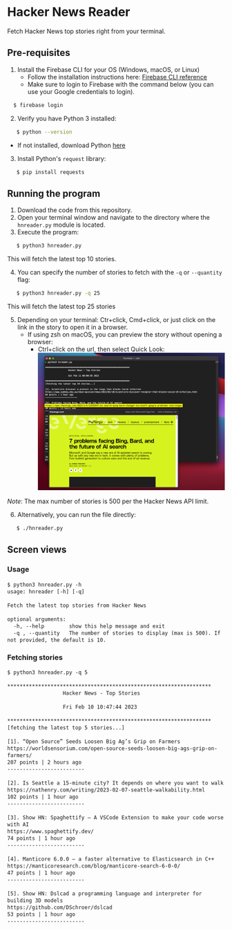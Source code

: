 # Hacker News Reader

Fetch Hacker News top stories right from your terminal.

## Pre-requisites

1. Install the Firebase CLI for your OS (Windows, macOS, or Linux)
     - Follow the installation instructions here: [Firebase CLI reference](https://firebase.google.com/docs/cli#install-cli-mac-linux)
     - Make sure to login to Firebase with the command below (you can use your Google credentials to login).

 ```bash
   $ firebase login
 ```

2. Verify you have Python 3 installed:

```bash
   $ python --version
```
   - If not installed, download Python [here](https://www.python.org/downloads/)

3. Install Python's `request` library:

```bash
   $ pip install requests
```

## Running the program

1. Download the code from this repository.
2. Open your terminal window and navigate to the directory where the `hnreader.py` module is located.
3. Execute the program:

```bash
   $ python3 hnreader.py
```
This will fetch the latest top 10 stories.

4. You can specify the number of stories to fetch with the `-q` or `--quantity` flag:

```bash
   $ python3 hnreader.py -q 25
```
This will fetch the latest top 25 stories

5. Depending on your terminal: Ctr+click, Cmd+click, or just click on the link in the story to open it in a browser.
   -  If using zsh on macOS, you can preview the story without opening a browser:
      -  Ctrl+click on the url, then select Quick Look:
![zsh](./img/hnreader-on-zsh.png)


*Note*: The max number of stories is 500 per the Hacker News API limit.

6. Alternatively, you can run the file directly:

```bash
   $ ./hnreader.py
```

## Screen views

### Usage

```
$ python3 hnreader.py -h
usage: hnreader [-h] [-q]

Fetch the latest top stories from Hacker News

optional arguments:
  -h, --help        show this help message and exit
  -q , --quantity   The number of stories to display (max is 500). If not provided, the default is 10.
```

### Fetching stories

```
$ python3 hnreader.py -q 5

******************************************************************
                  Hacker News - Top Stories

                  Fri Feb 10 10:47:44 2023

******************************************************************
[fetching the latest top 5 stories...]

[1]. “Open Source” Seeds Loosen Big Ag’s Grip on Farmers
https://worldsensorium.com/open-source-seeds-loosen-big-ags-grip-on-farmers/
207 points | 2 hours ago
-------------------------

[2]. Is Seattle a 15-minute city? It depends on where you want to walk
https://nathenry.com/writing/2023-02-07-seattle-walkability.html
102 points | 1 hour ago
-------------------------

[3]. Show HN: Spaghettify – A VSCode Extension to make your code worse with AI
https://www.spaghettify.dev/
74 points | 1 hour ago
-------------------------

[4]. Manticore 6.0.0 – a faster alternative to Elasticsearch in C++
https://manticoresearch.com/blog/manticore-search-6-0-0/
47 points | 1 hour ago
-------------------------

[5]. Show HN: Dslcad a programming language and interpreter for building 3D models
https://github.com/DSchroer/dslcad
53 points | 1 hour ago
-------------------------

```
